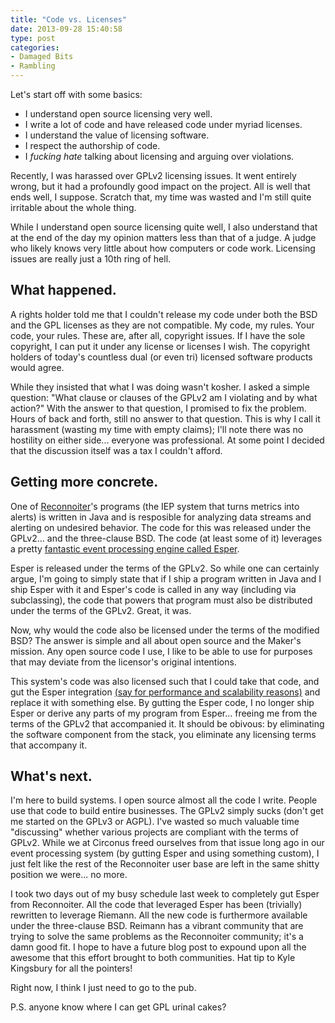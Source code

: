 ```yaml
---
title: "Code vs. Licenses"
date: 2013-09-28 15:40:58
type: post
categories:
- Damaged Bits
- Rambling
---
```

Let's start off with some basics:

 * I understand open source licensing very well.
 * I write a lot of code and have released code under myriad licenses.
 * I understand the value of licensing software.
 * I respect the authorship of code.
 * I *fucking hate* talking about licensing and arguing over violations.

Recently, I was harassed over GPLv2 licensing issues. It went entirely wrong, but it had a profoundly good impact on the project.  All is well that ends well, I suppose.  Scratch that, my time was wasted and I'm still quite irritable about the whole thing.
 
While I understand open source licensing quite well, I also understand that at the end of the day my opinion matters less than that of a judge.  A judge who likely knows very little about how computers or code work. Licensing issues are really just a 10th ring of hell.

## What happened.

A rights holder told me that I couldn't release my code under both the BSD and the GPL licenses as they are not compatible. My code, my rules.  Your code, your rules.  These are, after all, copyright issues.  If I have the sole copyright, I can put it under any license or licenses I wish.  The copyright holders of today's countless dual (or even tri) licensed software products would agree.  

While they insisted that what I was doing wasn't kosher.  I asked a simple question: "What clause or clauses of the GPLv2 am I violating and by what action?" With the answer to that question, I promised to fix the problem. Hours of back and forth, still no answer to that question.  This is why I call it harassment (wasting my time with empty claims); I'll note there was no hostility on either side... everyone was professional.  At some point I decided that the discussion itself was a tax I couldn't afford.

## Getting more concrete.

One of [Reconnoiter](http://github.com/circonus-labs/reconnoiter)'s programs (the IEP system that turns metrics into alerts) is written in Java and is resposible for analyzing data streams and alerting on undesired behavior.  The code for this was released under the GPLv2... and the three-clause BSD.  The code (at least some of it) leverages a pretty [fantastic event processing engine called Esper](http://esper.codehaus.org/).

Esper is released under the terms of the GPLv2.  So while one can certainly argue, I'm going to simply state that if I ship a program written in Java and I ship Esper with it and Esper's code is called in any way (including via subclassing), the code that powers that program must also be distributed under the terms of the GPLv2.  Great, it was.

Now, why would the code also be licensed under the terms of the modified BSD?  The answer is simple and all about open source and the Maker's mission.  Any open source code I use, I like to be able to use for purposes that may deviate from the licensor's original intentions.  

This system's code was also licensed such that I could take that code, and gut the Esper integration [(say for performance and scalability reasons)](http://www.circonus.com/blog/updates-from-the-tech-team/) and replace it with something else.  By gutting the Esper code, I no longer ship Esper or derive any parts of my program from Esper...  freeing me from the terms of the GPLv2 that accompanied it.  It should be obivous: by eliminating the software component from the stack, you eliminate any licensing terms that accompany it.

## What's next.

I'm here to build systems. I open source almost all the code I write.  People use that code to build entire businesses.  The GPLv2 simply sucks (don't get me started on the GPLv3 or AGPL).  I've wasted so much valuable time "discussing" whether various projects are compliant with the terms of GPLv2.  While we at Circonus freed ourselves from that issue long ago in our event processing system (by gutting Esper and using something custom), I just felt like the rest of the Reconnoiter user base are left in the same shitty position we were... no more.

I took two days out of my busy schedule last week to completely gut Esper from Reconnoiter.  All the code that leveraged Esper has been (trivially) rewritten to leverage Riemann.  All the new code is furthermore available under the three-clause BSD.  Reimann has a vibrant community that are trying to solve the same problems as the Reconnoiter community; it's a damn good fit.  I hope to have a future blog post to expound upon all the awesome that this effort brought to both communities.  Hat tip to Kyle Kingsbury for all the pointers!

Right now, I think I just need to go to the pub.

P.S. anyone know where I can get GPL urinal cakes?
